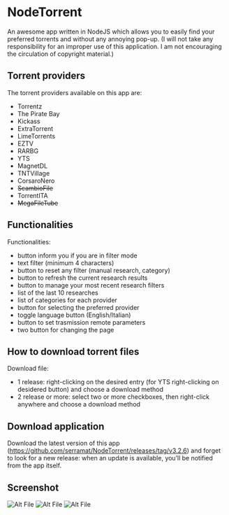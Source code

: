 # NodeTorrent

An awesome app written in NodeJS which allows you to easily find your preferred torrents and without any annoying pop-up.
(I will not take any responsibility for an improper use of this application. I am not encouraging the circulation of copyright material.)

## Torrent providers ##

The torrent providers available on this app are:
- Torrentz
- The Pirate Bay
- Kickass
- ExtraTorrent
- LimeTorrents
- EZTV
- RARBG
- YTS
- MagnetDL
- TNTVillage
- CorsaroNero
- <s>ScambioFile</s>
- TorrentITA
- <s>MegaFileTube</s>


## Functionalities ##

Functionalities:

- button inform you if you are in filter mode
- text filter (minimum 4 characters)
- button to reset any filter (manual research, category)
- button to refresh the current research results
- button to manage your most recent research filters
- list of the last 10 researches
- list of categories for each provider
- button for selecting the preferred provider
- toggle language button (English/Italian)
- button to set trasmission remote parameters
- two button for changing the page

## How to download torrent files ##

Download file:

- 1 release: right-clicking on the desired entry (for YTS right-clicking on desidered button) and choose a download method
- 2 release or more: select two or more checkboxes, then right-click anywhere and choose a download method


## Download application ##

Download the latest version of this app (https://github.com/serramat/NodeTorrent/releases/tag/v3.2.6) and forget to look for a new release: when an update is available, you’ll be notified from the app itself.

## Screenshot ##

![Alt File](https://github.com/serramat/NodeTorrent/blob/master/Screenshot_01.PNG)
![Alt File](https://github.com/serramat/NodeTorrent/blob/master/Screenshot_02.PNG)
![Alt File](https://github.com/serramat/NodeTorrent/blob/master/Screenshot_03.PNG)
